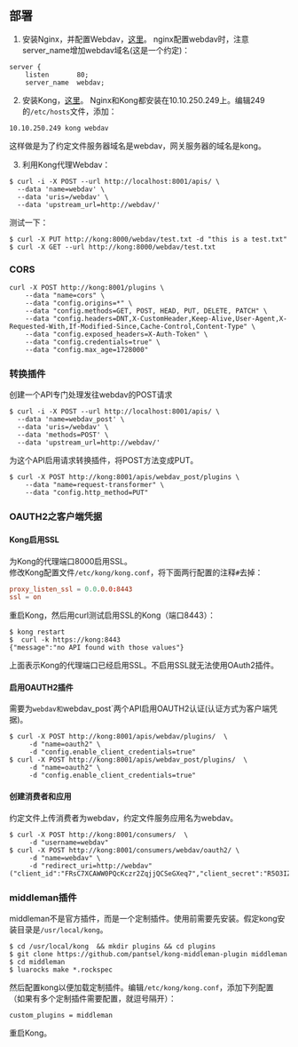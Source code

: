 ## 部署
1. 安装Nginx，并配置Webdav，[这里](https://github.com/wbwangk/wbwangk.github.io/wiki/nginx)。 
   nginx配置webdav时，注意server_name增加webdav域名(这是一个约定)：  
```nginx
server {
    listen       80;
    server_name  webdav;

```
2. 安装Kong，[这里](https://github.com/wbwangk/wbwangk.github.io/wiki/Kong#kong%E5%AE%89%E8%A3%85)。 
  Nginx和Kong都安装在10.10.250.249上。编辑249的`/etc/hosts`文件，添加：
```
10.10.250.249 kong webdav
```
这样做是为了约定文件服务器域名是webdav，网关服务器的域名是kong。  

3. 利用Kong代理Webdav：
```
$ curl -i -X POST --url http://localhost:8001/apis/ \
  --data 'name=webdav' \
  --data 'uris=/webdav' \
  --data 'upstream_url=http://webdav/'
```
测试一下：
```
$ curl -X PUT http://kong:8000/webdav/test.txt -d "this is a test.txt"
$ curl -X GET --url http://kong:8000/webdav/test.txt
```

### CORS
```
curl -X POST http://kong:8001/plugins \
    --data "name=cors" \
    --data "config.origins=*" \
    --data "config.methods=GET, POST, HEAD, PUT, DELETE, PATCH" \
    --data "config.headers=DNT,X-CustomHeader,Keep-Alive,User-Agent,X-Requested-With,If-Modified-Since,Cache-Control,Content-Type" \
    --data "config.exposed_headers=X-Auth-Token" \
    --data "config.credentials=true" \
    --data "config.max_age=1728000"
```

### 转换插件
创建一个API专门处理发往webdav的POST请求
```
$ curl -i -X POST --url http://localhost:8001/apis/ \
  --data 'name=webdav_post' \
  --data 'uris=/webdav' \
  --data 'methods=POST' \
  --data 'upstream_url=http://webdav/'
```
为这个API启用请求转换插件，将POST方法变成PUT。
```
$ curl -X POST http://kong:8001/apis/webdav_post/plugins \
    --data "name=request-transformer" \
    --data "config.http_method=PUT" 
```

### OAUTH2之客户端凭据

#### Kong启用SSL
为Kong的代理端口8000启用SSL。  
修改Kong配置文件`/etc/kong/kong.conf`，将下面两行配置的注释`#`去掉：
```conf
proxy_listen_ssl = 0.0.0.0:8443
ssl = on
```
重启Kong，然后用curl测试启用SSL的Kong（端口8443）：
```
$ kong restart
$  curl -k https://kong:8443
{"message":"no API found with those values"}
```
上面表示Kong的代理端口已经启用SSL。不启用SSL就无法使用OAuth2插件。  

#### 启用OAUTH2插件
需要为`webdav和`webdav_post`两个API启用OAUTH2认证(认证方式为客户端凭据)。
```  
$ curl -X POST http://kong:8001/apis/webdav/plugins/  \
     -d "name=oauth2" \
     -d "config.enable_client_credentials=true" 
$ curl -X POST http://kong:8001/apis/webdav_post/plugins/  \
     -d "name=oauth2" \
     -d "config.enable_client_credentials=true" 
```
#### 创建消费者和应用
约定文件上传消费者为webdav，约定文件服务应用名为webdav。  
```
$ curl -X POST http://kong:8001/consumers/  \
     -d "username=webdav" 
$ curl -X POST http://kong:8001/consumers/webdav/oauth2/ \
     -d "name=webdav" \
     -d "redirect_uri=http://webdav" 
("client_id":"FRsC7XCAWW0PQcKczr2ZqjjQCSeGXeq7","client_secret":"R5O3IZLnPs219X1vvYsgWerpp5Gs7ekA")
```
### middleman插件
middleman不是官方插件，而是一个定制插件。使用前需要先安装。假定kong安装目录是`/usr/local/kong`。
```
$ cd /usr/local/kong  && mkdir plugins && cd plugins
$ git clone https://github.com/pantsel/kong-middleman-plugin middleman
$ cd middleman
$ luarocks make *.rockspec
```
然后配置kong以便加载定制插件。编辑`/etc/kong/kong.conf`，添加下列配置（如果有多个定制插件需要配置，就逗号隔开）：
```
custom_plugins = middleman 
```
重启Kong。